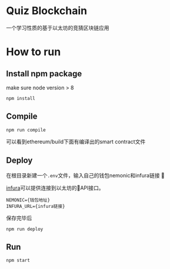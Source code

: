 # Quiz Blockchain
一个学习性质的基于以太坊的竞猜区块链应用

# How to run
## Install npm package
make sure node version > 8
```
npm install
```

## Compile
```
npm run compile
```
可以看到ethereum/build下面有编译出的smart contract文件

## Deploy
在根目录新建一个`.env`文件，输入自己的钱包nemonic和infura链接


[infura](https://infura.io/)可以提供连接到以太坊的API接口。

```
NEMONIC={钱包地址}
INFURA_URL={infura链接}
```

保存完毕后

```
npm run deploy
```

## Run
```
npm start
```